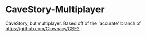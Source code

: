 # CaveStory-Multiplayer
CaveStory, but multiplayer. Based off of the 'accurate' branch of https://github.com/Clownacy/CSE2 .
